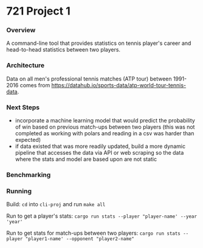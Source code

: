 # 721 Project 1

### Overview
A command-line tool that provides statistics on tennis player's career and head-to-head statistics between two players.


### Architecture 
Data on all men's professional tennis matches (ATP tour) between 1991-2016 comes from https://datahub.io/sports-data/atp-world-tour-tennis-data. 





### Next Steps 
- incorporate a machine learning model that would predict the probability of win based on previous match-ups between two players (this was not completed as working with polars and reading in a csv was harder than expected)
- if data existed that was more readily updated, build a more dynamic pipeline that accesses the data via API or web scraping so the data where the stats and model are based upon are not static

### Benchmarking 




### Running 
Build: `cd` into `cli-proj` and run `make all`


Run to get a player's stats: `cargo run stats --player "player-name' --year 'year'` 


Run to get stats for match-ups between two players: `cargo run stats --player "player1-name' --opponent "player2-name"`
